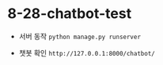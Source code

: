 # 8-28-chatbot-test

- 서버 동작
```python manage.py runserver```

- 챗봇 확인
```http://127.0.0.1:8000/chatbot/```
